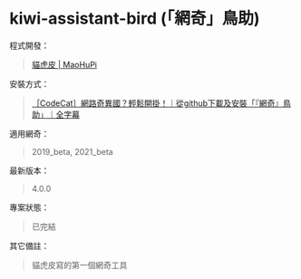 # kiwi-assistant-bird (「網奇」鳥助)

程式開發：
> [貓虎皮 | MaoHuPi](https://github.com/MaoHuPi "前往「貓虎皮」的 github 主頁")

安裝方式：
> [［CodeCat］網路奇異國？輕鬆開掛！｜從github下載及安裝「『網奇』鳥助」｜全字幕](https://www.youtube.com/watch?v=dpHjkkmJzBc "在 YouTube 上觀看")

適用網奇：
> 2019_beta, 2021_beta

最新版本：
> 4.0.0

專案狀態：
> 已完結

其它備註：
> 貓虎皮寫的第一個網奇工具
